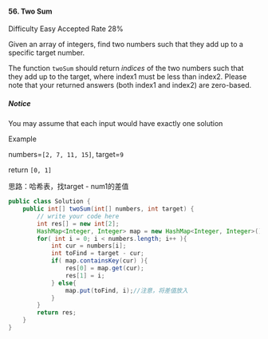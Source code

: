 #### 56. Two Sum 

Difficulty Easy Accepted Rate 28%

Given an array of integers, find two numbers such that they add up to a specific target number.

The function `twoSum` should return *indices* of the two numbers such that they add up to the target, where index1 must be less than index2. Please note that your returned answers (both index1 and index2) are zero-based.

#####  Notice

You may assume that each input would have exactly one solution

Example

numbers=`[2, 7, 11, 15]`, target=`9`

return `[0, 1]`

思路：哈希表，找target - num1的差值

```java
public class Solution {
    public int[] twoSum(int[] numbers, int target) {
        // write your code here
        int res[] = new int[2];
        HashMap<Integer, Integer> map = new HashMap<Integer, Integer>();
        for( int i = 0; i < numbers.length; i++ ){
            int cur = numbers[i];
            int toFind = target - cur; 
            if( map.containsKey(cur) ){
                res[0] = map.get(cur);
                res[1] = i;
            } else{
                map.put(toFind, i);//注意，将差值放入
            }
        }
        return res;
    }
}
```

